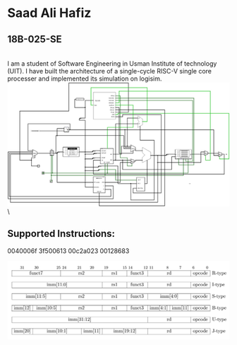 # Saad Ali Hafiz
## 18B-025-SE
\
I am a student of Software Engineering in Usman Institute of technology (UIT).
I have built the architecture of a single-cycle RISC-V single core processer and implemented its simulation on logisim.
\
![alt text](https://github.com/SaadAliHafiz/Single-cycle-riscv-cpu/blob/main/circuits.jpg)
\
## Supported Instructions:

0040006f
3f500613
00c2a023
00128683




![alt text](https://github.com/SaadAliHafiz/Single-cycle-riscv-cpu/blob/main/instructionRV32I.png)
